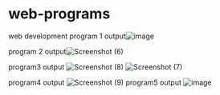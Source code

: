 # web-programs
web development
program 1 output![image](https://github.com/Pratiksha2002/web-programs/assets/136680645/b2e7bd40-7cb0-4a3f-b7f7-079835ec4155)

program 2 output![Screenshot (6)](https://github.com/Pratiksha2002/web-programs/assets/136680645/90419a2f-c3f0-4ab8-9bc3-b5c84a1dee6e)

program3 output
![Screenshot (8)](https://github.com/Pratiksha2002/web-programs/assets/136680645/0590e4ef-1028-48d9-8607-f0f4d8a0b1e2)
![Screenshot (7)](https://github.com/Pratiksha2002/web-programs/assets/136680645/f13a7750-93f7-4c1d-9283-239045ffb108)

program4 output
![Screenshot (9)](https://github.com/Pratiksha2002/web-programs/assets/136680645/4279c387-4a9c-48ae-865f-c664bd8569f7)
program5 output
![image](https://github.com/Pratiksha2002/web-programs/assets/136680645/06bb31cb-7736-46a9-aa78-40cfcf091934)


